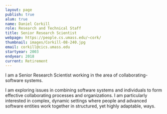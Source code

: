 ```yaml
---
layout: page
publish: true
alum: true 
name: Daniel Corkill
role: Research and Technical Staff
title: Senior Research Scientist
webpage: https://people.cs.umass.edu/~cork/
thumbnail: images/Corkill-08-240.jpg
email: corkill@cics.umass.edu
startyear: 2003
endyear: 2018
current: Retirement
---
```


I am a Senior Research Scientist working in the area of collaborating-software systems.

I am exploring issues in combining software systems and individuals to form effective collaborating processes and organizations. I am particularly interested in complex, dynamic settings where people and advanced software entities work together in structured, yet highly adaptable, ways.
